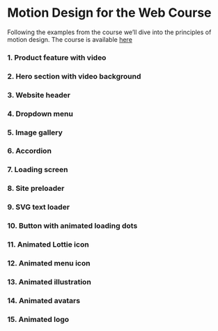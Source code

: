 # Motion Design for the Web Course

Following the examples from the course we’ll dive into the principles of motion design.
The course is available [here](https://www.youtube.com/watch?v=vqXLGX0szIQ&list=WL&index=16&ab_channel=EnvatoTuts%2B)

### 1. Product feature with video
### 2. Hero section with video background
### 3. Website header
### 4. Dropdown menu
### 5. Image gallery
### 6. Accordion
### 7. Loading screen
### 8. Site preloader
### 9. SVG text loader
### 10. Button with animated loading dots
### 11. Animated Lottie icon
### 12. Animated menu icon
### 13. Animated illustration
### 14. Animated avatars
### 15. Animated logo